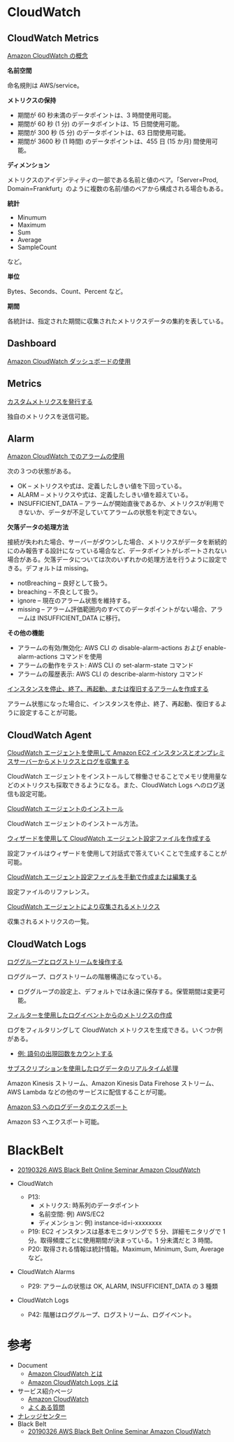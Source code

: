 
# CloudWatch

## CloudWatch Metrics

[Amazon CloudWatch の概念](https://docs.aws.amazon.com/ja_jp/AmazonCloudWatch/latest/monitoring/cloudwatch_concepts.html)

**名前空間**

命名規則は AWS/service。

**メトリクスの保持**

* 期間が 60 秒未満のデータポイントは、3 時間使用可能。
* 期間が 60 秒 (1 分) のデータポイントは、15 日間使用可能。
* 期間が 300 秒 (5 分) のデータポイントは、63 日間使用可能。
* 期間が 3600 秒 (1 時間) のデータポイントは、455 日 (15 か月) 間使用可能。

**ディメンション**

メトリクスのアイデンティティの一部である名前と値のペア。「Server=Prod, Domain=Frankfurt」のように複数の名前/値のペアから構成される場合もある。

**統計**

* Minumum
* Maximum
* Sum
* Average
* SampleCount

など。

**単位**

Bytes、Seconds、Count、Percent など。

**期間**

各統計は、指定された期間に収集されたメトリクスデータの集約を表している。



## Dashboard

[Amazon CloudWatch ダッシュボードの使用](https://docs.aws.amazon.com/ja_jp/AmazonCloudWatch/latest/monitoring/CloudWatch_Dashboards.html)



## Metrics


[カスタムメトリクスを発行する](https://docs.aws.amazon.com/ja_jp/AmazonCloudWatch/latest/monitoring/publishingMetrics.html)

独自のメトリクスを送信可能。



## Alarm

[Amazon CloudWatch でのアラームの使用](https://docs.aws.amazon.com/ja_jp/AmazonCloudWatch/latest/monitoring/AlarmThatSendsEmail.html)

次の３つの状態がある。

* OK – メトリクスや式は、定義したしきい値を下回っている。
* ALARM – メトリクスや式は、定義したしきい値を超えている。
* INSUFFICIENT_DATA – アラームが開始直後であるか、メトリクスが利用できないか、データが不足していてアラームの状態を判定できない。

**欠落データの処理方法**

接続が失われた場合、サーバーがダウンした場合、メトリクスがデータを断続的にのみ報告する設計になっている場合など、データポイントがレポートされない場合がある。欠落データについては次のいずれかの処理方法を行うように設定できる。デフォルトは missing。

* notBreaching – 良好として扱う。
* breaching – 不良として扱う。
* ignore – 現在のアラーム状態を維持する。
* missing – アラーム評価範囲内のすべてのデータポイントがない場合、アラームは INSUFFICIENT_DATA に移行。

**その他の機能**

* アラームの有効/無効化: AWS CLI の disable-alarm-actions および enable-alarm-actions コマンドを使用
* アラームの動作をテスト: AWS CLI の set-alarm-state コマンド
* アラームの履歴表示: AWS CLI の describe-alarm-history コマンド


[インスタンスを停止、終了、再起動、または復旧するアラームを作成する](https://docs.aws.amazon.com/ja_jp/AmazonCloudWatch/latest/monitoring/UsingAlarmActions.html)

アラーム状態になった場合に、インスタンスを停止、終了、再起動、復旧するように設定することが可能。



## CloudWatch Agent

[CloudWatch エージェントを使用して Amazon EC2 インスタンスとオンプレミスサーバーからメトリクスとログを収集する](https://docs.aws.amazon.com/ja_jp/AmazonCloudWatch/latest/monitoring/Install-CloudWatch-Agent.html)

CloudWatch エージェントをインストールして稼働させることでメモリ使用量などのメトリクスも採取できるようになる。また、CloudWatch Logs へのログ送信も設定可能。


[CloudWatch エージェントのインストール](https://docs.aws.amazon.com/ja_jp/AmazonCloudWatch/latest/monitoring/install-CloudWatch-Agent-on-EC2-Instance.html)

CloudWatch エージェントのインストール方法。


[ウィザードを使用して CloudWatch エージェント設定ファイルを作成する](https://docs.aws.amazon.com/ja_jp/AmazonCloudWatch/latest/monitoring/create-cloudwatch-agent-configuration-file-wizard.html)

設定ファイルはウィザードを使用して対話式で答えていくことで生成することが可能。


[CloudWatch エージェント設定ファイルを手動で作成または編集する](https://docs.aws.amazon.com/ja_jp/AmazonCloudWatch/latest/monitoring/CloudWatch-Agent-Configuration-File-Details.html)

設定ファイルのリファレンス。


[CloudWatch エージェントにより収集されるメトリクス](https://docs.aws.amazon.com/ja_jp/AmazonCloudWatch/latest/monitoring/metrics-collected-by-CloudWatch-agent.html)

収集されるメトリクスの一覧。



## CloudWatch Logs

[ロググループとログストリームを操作する](https://docs.aws.amazon.com/ja_jp/AmazonCloudWatch/latest/logs/Working-with-log-groups-and-streams.html)

ロググループ、ログストリームの階層構造になっている。

* ロググループの設定上、デフォルトでは永遠に保存する。保管期間は変更可能。


[フィルターを使用したログイベントからのメトリクスの作成](https://docs.aws.amazon.com/ja_jp/AmazonCloudWatch/latest/logs/MonitoringLogData.html)

ログをフィルタリングして CloudWatch メトリクスを生成できる。いくつか例がある。

* [例: 語句の出現回数をカウントする](https://docs.aws.amazon.com/ja_jp/AmazonCloudWatch/latest/logs/CountOccurrencesExample.html)


[サブスクリプションを使用したログデータのリアルタイム処理](https://docs.aws.amazon.com/ja_jp/AmazonCloudWatch/latest/logs/Subscriptions.html)

Amazon Kinesis ストリーム、Amazon Kinesis Data Firehose ストリーム、AWS Lambda などの他のサービスに配信することが可能。


[Amazon S3 へのログデータのエクスポート](https://docs.aws.amazon.com/ja_jp/AmazonCloudWatch/latest/logs/S3Export.html)

Amazon S3 へエクスポート可能。


# BlackBelt

* [20190326 AWS Black Belt Online Seminar Amazon CloudWatch](https://pages.awscloud.com/rs/112-TZM-766/images/20190326_AWS-BlackBelt_CloudWatch.pdf)

* CloudWatch
  * P13:
    * メトリクス: 時系列のデータポイント
    * 名前空間: 例) AWS/EC2
    * ディメンション: 例) instance-id=i-xxxxxxxx
  * P19: EC2 インスタンスは基本モニタリングで 5 分、詳細モニタリグで 1 分。取得頻度ごとに使用期間が決まっている。1 分未満だと 3 時間。
  * P20: 取得される情報は統計情報。Maximum, Minimum, Sum, Average など。
* CloudWatch Alarms
  * P29: アラームの状態は OK, ALARM, INSUFFICIENT_DATA の 3 種類
* CloudWatch Logs
  * P42: 階層はロググループ、ログストリーム、ログイベント。



# 参考

* Document
  * [Amazon CloudWatch とは](https://docs.aws.amazon.com/ja_jp/AmazonCloudWatch/latest/monitoring/WhatIsCloudWatch.html)
  * [Amazon CloudWatch Logs とは](https://docs.aws.amazon.com/ja_jp/AmazonCloudWatch/latest/logs/WhatIsCloudWatchLogs.html)
* サービス紹介ページ
  * [Amazon CloudWatch](https://aws.amazon.com/jp/cloudwatch/)
  * [よくある質問](https://aws.amazon.com/jp/cloudwatch/faqs/)
* [ナレッジセンター](https://aws.amazon.com/jp/premiumsupport/knowledge-center/#Amazon_CloudWatch)
* Black Belt
  * [20190326 AWS Black Belt Online Seminar Amazon CloudWatch](https://pages.awscloud.com/rs/112-TZM-766/images/20190326_AWS-BlackBelt_CloudWatch.pdf)

